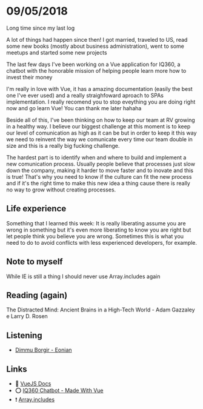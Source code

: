 # 09/05/2018

Long time since my last log

A lot of things had happen since then! I got married, traveled to US, read some new books (mostly about business administration), went to some meetups and started some new projects

The last few days I've been working on a Vue application for IQ360, a chatbot with the honorable mission of helping people learn more how to invest their money

I'm really in love with Vue, it has a amazing documentation (easily the best one I've ever used) and a really straighfoward aproach to SPAs implementation. I really recomend you to stop eveything you are doing right now and go learn Vue! You can thank me later hahaha

Beside all of this, I've been thinking on how to keep our team at RV growing in a healthy way. I believe our biggest challenge at this moment is to keep our level of comunication as high as it can be but in order to keep it this way we need to reinvent the way we comunicate every time our team double in size and this is a really big fucking challenge. 

The hardest part is to identify when and where to build and implement a new comunication process. Usually people believe that processes just slow down the company, making it harder to move faster and to inovate and this is true! That's why you need to know if the culture can fit the new process and if it's the right time to make this new idea a thing cause there is really no way to grow without creating processes.

## Life experience

Something that I learned this week: It is really liberating assume you are wrong in something but it's even more liberating to know you are right but let people think you believe you are wrong. Sometimes this is what you need to do to avoid conflicts with less experienced developers, for example.

## Note to myself 

While IE is still a thing I should never use Array.includes again

## Reading (again)

The Distracted Mind: Ancient Brains in a High-Tech World - Adam Gazzaley e Larry D. Rosen

## Listening

- [Dimmu Borgir - Eonian](https://open.spotify.com/album/0GYTO5zMXZe1mJSnkh5ORt?si=hq0DiRtGTPal3IdmxAYyYg)

## Links

- :eyes: [VueJS Docs](https://vuejs.org/)
- :o: [IQ360 Chatbot - Made With Vue](https://dsv.iq360.com.br/investimentos/ferramentas/assistente-virtual/#/)
- :heavy_exclamation_mark: [Array.includes](https://developer.mozilla.org/pt-BR/docs/Web/JavaScript/Reference/Global_Objects/Array/contains)